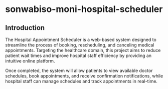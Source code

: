 # sonwabiso-moni-hospital-scheduler

## Introduction
The Hospital Appointment Scheduler is a web-based system designed to streamline the process of booking, rescheduling, and canceling medical appointments. Targeting the healthcare domain, this project aims to reduce patient wait times and improve hospital staff efficiency by providing an intuitive online platform.

Once completed, the system will allow patients to view available doctor schedules, book appointments, and receive confirmation notifications, while hospital staff can manage schedules and track appointments in real-time.

